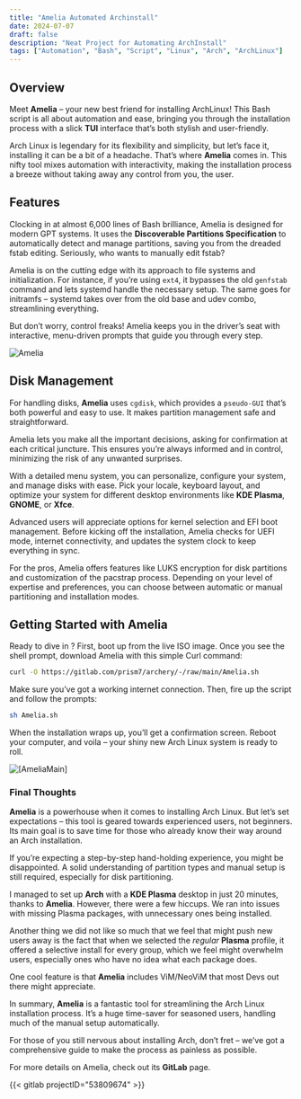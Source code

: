 ```yaml
---
title: "Amelia Automated Archinstall"
date: 2024-07-07
draft: false
description: "Neat Project for Automating ArchInstall"
tags: ["Automation", "Bash", "Script", "Linux", "Arch", "ArchLinux"]
---
```

## Overview

Meet **Amelia** – your new best friend for installing ArchLinux! This Bash script is all about automation and ease, bringing you through the installation process with a slick **TUI** interface that’s both stylish and user-friendly.

Arch Linux is legendary for its flexibility and simplicity, but let’s face it, installing it can be a bit of a headache. That’s where **Amelia** comes in. This nifty tool mixes automation with interactivity, making the installation process a breeze without taking away any control from you, the user.

## Features

Clocking in at almost 6,000 lines of Bash brilliance, Amelia is designed for modern GPT systems. It uses the **Discoverable Partitions Specification** to automatically detect and manage partitions, saving you from the dreaded fstab editing. Seriously, who wants to manually edit fstab?

Amelia is on the cutting edge with its approach to file systems and initialization. For instance, if you’re using `ext4`, it bypasses the old `genfstab` command and lets systemd handle the necessary setup. The same goes for initramfs – systemd takes over from the old base and udev combo, streamlining everything.

But don’t worry, control freaks! Amelia keeps you in the driver’s seat with interactive, menu-driven prompts that guide you through every step.

![Amelia](https://i.imgur.com/IJqFrXI.jpeg)

## Disk Management

For handling disks, **Amelia** uses `cgdisk`, which provides a `pseudo-GUI` that’s both powerful and easy to use. It makes partition management safe and straightforward.

Amelia lets you make all the important decisions, asking for confirmation at each critical juncture. This ensures you’re always informed and in control, minimizing the risk of any unwanted surprises.

With a detailed menu system, you can personalize, configure your system, and manage disks with ease. Pick your locale, keyboard layout, and optimize your system for different desktop environments like **KDE Plasma**, **GNOME**, or **Xfce**.

Advanced users will appreciate options for kernel selection and EFI boot management. Before kicking off the installation, Amelia checks for UEFI mode, internet connectivity, and updates the system clock to keep everything in sync.

For the pros, Amelia offers features like LUKS encryption for disk partitions and customization of the pacstrap process. Depending on your level of expertise and preferences, you can choose between automatic or manual partitioning and installation modes.

## Getting Started with Amelia

Ready to dive in ? First, boot up from the live ISO image. Once you see the shell prompt, download Amelia with this simple Curl command:

```Bash
curl -O https://gitlab.com/prism7/archery/-/raw/main/Amelia.sh
```

Make sure you’ve got a working internet connection. Then, fire up the script and follow the prompts:

```Bash
sh Amelia.sh
```

When the installation wraps up, you’ll get a confirmation screen. Reboot your computer, and voila – your shiny new Arch Linux system is ready to roll.


![[AmeliaMain]](https://i.imgur.com/21bSdkY.jpeg)


### Final Thoughts

**Amelia** is a powerhouse when it comes to installing Arch Linux. But let’s set expectations – this tool is geared towards experienced users, not beginners. Its main goal is to save time for those who already know their way around an Arch installation.

If you’re expecting a step-by-step hand-holding experience, you might be disappointed. A solid understanding of partition types and manual setup is still required, especially for disk partitioning.

I managed to set up **Arch** with a **KDE Plasma** desktop in just 20 minutes, thanks to **Amelia**. However, there were a few hiccups. We ran into issues with missing Plasma packages, with unnecessary ones being installed.

Another thing we did not like so much that we feel that might push new users away is the fact that when we selected the *regular* **Plasma** profile, it offered a selective install for every group, which we feel might overwhelm users, especially ones who have no idea what each package does.

One cool feature is that **Amelia** includes ViM/NeoViM that most Devs out there might appreciate.

In summary, **Amelia** is a fantastic tool for streamlining the Arch Linux installation process. It’s a huge time-saver for seasoned users, handling much of the manual setup automatically.

For those of you still nervous about installing Arch, don’t fret – we’ve got a comprehensive guide to make the process as painless as possible.

For more details on Amelia, check out its **GitLab** page.

{{< gitlab projectID="53809674" >}}
